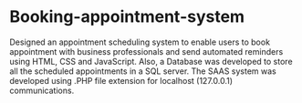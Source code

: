 # Booking-appointment-system
Designed an appointment scheduling system to enable users to book appointment with business professionals and send 
automated reminders using HTML, CSS and JavaScript. Also, a Database was developed to store all the scheduled appointments in 
a SQL server. The SAAS system was developed using .PHP file extension for localhost (127.0.0.1) communications.
